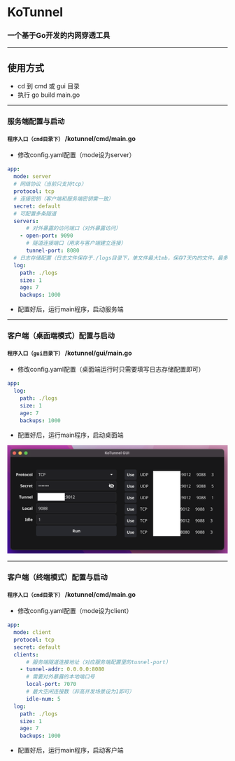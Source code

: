 # KoTunnel

### 一个基于Go开发的内网穿透工具

***

## 使用方式

* cd 到 cmd 或 gui 目录
* 执行 go build main.go

***

### 服务端配置与启动

#### `程序入口（cmd目录下）` /kotunnel/cmd/main.go

* 修改config.yaml配置（mode设为server）

```yaml
app:
  mode: server
  # 网络协议（当前只支持tcp）
  protocol: tcp
  # 连接密钥（客户端和服务端密钥需一致）
  secret: default
  # 可配置多条隧道
  servers:
      # 对外暴露的访问端口（对外暴露访问）
    - open-port: 9090
      # 隧道连接端口（用来与客户端建立连接）
      tunnel-port: 8080
  # 日志存储配置（日志文件保存于./logs目录下，单文件最大1mb，保存7天内的文件，最多存储1000个日志文件）
  log:
    path: ./logs
    size: 1
    age: 7
    backups: 1000
```

* 配置好后，运行main程序，启动服务端

***

### 客户端（桌面端模式）配置与启动

#### `程序入口（gui目录下）` /kotunnel/gui/main.go

* 修改config.yaml配置（桌面端运行时只需要填写日志存储配置即可）

```yaml
app:
  log:
    path: ./logs
    size: 1
    age: 7
    backups: 1000
```

* 配置好后，运行main程序，启动桌面端

![GUI](gui1.png "")

***

### 客户端（终端模式）配置与启动

#### `程序入口（cmd目录下）` /kotunnel/cmd/main.go

* 修改config.yaml配置（mode设为client）

```yaml
app:
  mode: client
  protocol: tcp
  secret: default
  clients:
      # 服务端隧道连接地址（对应服务端配置里的tunnel-port）
    - tunnel-addr: 0.0.0.0:8080
      # 需要对外暴露的本地端口号
      local-port: 7070
      # 最大空闲连接数（非高并发场景设为1即可）
      idle-num: 5
  log:
    path: ./logs
    size: 1
    age: 7
    backups: 1000
```

* 配置好后，运行main程序，启动客户端